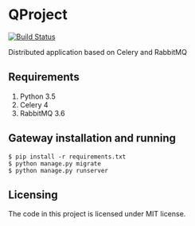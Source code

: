 # QProject
[![Build Status](https://travis-ci.org/KirovVerst/qproject.svg?branch=master)](https://travis-ci.org/KirovVerst/qproject)

Distributed application based on Celery and RabbitMQ

## Requirements

1. Python 3.5
2. Celery 4
3. RabbitMQ 3.6

## Gateway installation and running
```
$ pip install -r requirements.txt
$ python manage.py migrate
$ python manage.py runserver
```

## Licensing

The code in this project is licensed under MIT license.
